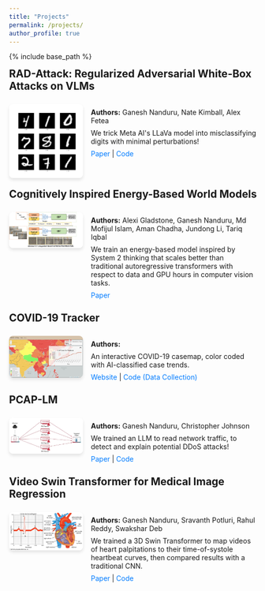```yaml
---
title: "Projects"
permalink: /projects/
author_profile: true
---
```

{% include base_path %}

    
<div class="project-container">
  <div class="project">
    <h2>RAD-Attack: Regularized Adversarial White-Box Attacks on VLMs</h2>
    <div class="content">
      <div class="thumbnail">
        <img src="../images/rad-attack.webp" alt="Project Image" />
      </div>
      <div class="details">
        <p><strong>Authors:</strong> Ganesh Nanduru, Nate Kimball, Alex Fetea </p>
        <p>We trick Meta AI's LLaVa model into misclassifying digits with minimal perturbations!</p>
        <p>
          <a target="_blank" href="https://github.com/nanduruganesh/rad-attack/blob/main/report.pdf">Paper</a> | 
          <a target="_blank" href="https://github.com/nanduruganesh/rad-attack">Code</a>
        </p>
      </div>
    </div>
  </div>
</div>

<br>

<div class="project-container">
  <div class="project">
    <h2>Cognitively Inspired Energy-Based World Models</h2>
    <div class="content">
      <div class="thumbnail">
        <img src="../images/ciebwm.webp" alt="Project Image" />
      </div>
      <div class="details">
        <p><strong>Authors:</strong> Alexi Gladstone, Ganesh Nanduru, Md Mofijul Islam, Aman Chadha, Jundong Li, Tariq Iqbal </p>
        <p>We train an energy-based model inspired by System 2 thinking that scales better than traditional autoregressive transformers with respect to data and GPU hours in computer vision tasks.</p>
        <p>
          <a target="_blank" href="https://arxiv.org/abs/2406.08862">Paper</a>
          <!-- <a target="_blank" href="https://github.com/nanduruganesh/rad-attack">Code</a> -->
        </p>
      </div>
    </div>
  </div>
</div>

<br>

<div class="project-container">
  <div class="project">
    <h2>COVID-19 Tracker</h2>
    <div class="content">
      <div class="thumbnail">
        <img src="../images/covidmap.webp" alt="Project Image" />
      </div>
      <div class="details">
        <p><strong>Authors:</strong> 
          <span id="authorList"></span><span id="moreAuthors" class="hidden" onclick="hideAllAuthors()"></span>
          <span id="moreLink" class="clickable" onclick="showAllAuthors()"></span>
        </p>
        <p>An interactive COVID-19 casemap, color coded with AI-classified case trends. </p>
        <p>
          <a target="_blank" href="https://covid19-map.com/">Website</a> |
          <a target="_blank" href="https://github.com/nanduruganesh/CoronaTrackerAPI">Code (Data Collection)</a>
        </p>
      </div>
    </div>
  </div>
</div>

<br>

<div class="project-container">
  <div class="project">
    <h2>PCAP-LM</h2>
    <div class="content">
      <div class="thumbnail">
        <img src="../images/ddos.webp" alt="Project Image" />
      </div>
      <div class="details">
        <p><strong>Authors:</strong> Ganesh Nanduru, Christopher Johnson </p>
        <p>We trained an LLM to read network traffic, to detect and explain potential DDoS attacks! </p>
        <p>
          <a target="_blank" href="https://github.com/nanduruganesh/pcaplm/blob/master/Network_Security_Final_Project.pdf">Paper</a> |
          <a target="_blank" href="https://github.com/nanduruganesh/pcaplm">Code</a>
        </p>
      </div>
    </div>
  </div>
</div>

<br>

<div class="project-container">
  <div class="project">
    <h2>Video Swin Transformer for Medical Image Regression</h2>
    <div class="content">
      <div class="thumbnail">
        <img src="../images/tos_curve.webp" alt="Project Image" />
      </div>
      <div class="details">
        <p><strong>Authors:</strong> Ganesh Nanduru, Sravanth Potluri, Rahul Reddy, Swakshar Deb </p>
        <p>We trained a 3D Swin Transformer to map videos of heart palpitations to their time-of-systole heartbeat curves, then compared results with a traditional CNN.</p>
        <p>
          <a target="_blank" href="https://github.com/nanduruganesh/SwinTransformer/blob/main/MLIA___Final_Project-2.pdf">Paper</a> | 
          <a target="_blank" href="https://github.com/nanduruganesh/SwinTransformer">Code</a>
        </p>
      </div>
    </div>
  </div>
</div>

<br>

<!-- Style and script below are for the clickable "and x more" authors for covid map -->
<style>
        .hidden { display: none; }
        .clickable { color: gray; cursor: pointer; text-decoration: underline; }
        .clickable2 { cursor: pointer; text-decoration: underline; }
</style>
<script>
    const authors = [
        "Ganesh Nanduru", "Daniel Stefanescu", "Srikar Gouru", "Grace Tang",
        "Rashad Philizaire", "Maxwell Bai", "Alexander Talamonti", "Amber Garcha", "Alby Alex"
    ];
    
    const visibleCount = 3;
    const authorListEl = document.getElementById("authorList");
    const moreAuthorsEl = document.getElementById("moreAuthors");
    const moreLinkEl = document.getElementById("moreLink");

    function renderAuthors() {
        authorListEl.innerHTML = authors.slice(0, visibleCount).join(", ");
        if (authors.length > visibleCount) {
            moreAuthorsEl.innerHTML = ", " + authors.slice(visibleCount).join(", ");
            moreLinkEl.innerHTML = `and ${authors.length - visibleCount} more`;
        }
    }

    function showAllAuthors() {
      moreAuthorsEl.classList.remove("hidden");
      moreAuthorsEl.classList.add("clickable2");
      moreLinkEl.classList.add("hidden");
    }

    function hideAllAuthors() {
      moreAuthorsEl.classList.remove("clickable2");
      moreAuthorsEl.classList.add("hidden");
      moreLinkEl.classList.remove("hidden");
    }

    renderAuthors();

    
</script>

<style>
.project-container {
  display: flex;
  flex-direction: column;
  gap: 2rem;
}

.project {
  display: flex;
  flex-direction: column;
  gap: 1rem;
}

.project h2 {
  margin: 0 0 0.5rem;
}

.content {
  display: flex;
  flex-direction: row;
  align-items: flex-start;
  gap: 1rem;
}

.thumbnail img {
  max-width: 150px; /* Adjust thumbnail size */
  border-radius: 8px; /* Optional: rounded corners */
  box-shadow: 0 4px 6px rgba(0, 0, 0, 0.1); /* Optional: shadow for the image */
}

.details {
  flex: 1; /* Ensures text occupies the remaining space */
}

.details p {
  margin: 0.5rem 0;
}

.details a {
  color: #007bff; /* Optional: link color */
  text-decoration: none;
}

.details a:hover {
  text-decoration: underline;
}
</style>
